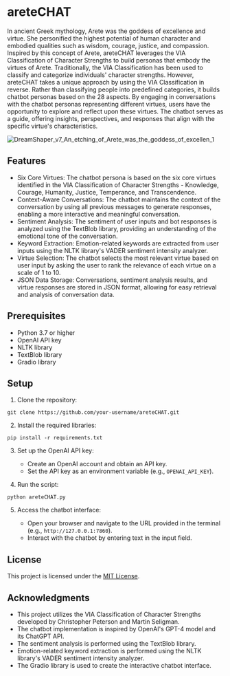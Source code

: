 # areteCHAT

In ancient Greek mythology, Arete was the goddess of excellence and virtue. She personified the highest potential of human character and embodied qualities such as wisdom, courage, justice, and compassion. Inspired by this concept of Arete, areteCHAT leverages the VIA Classification of Character Strengths to build personas that embody the virtues of Arete. Traditionally, the VIA Classification has been used to classify and categorize individuals' character strengths. However, areteCHAT takes a unique approach by using the VIA Classification in reverse. Rather than classifying people into predefined categories, it builds chatbot personas based on the 28 aspects.
By engaging in conversations with the chatbot personas representing different virtues, users have the opportunity to explore and reflect upon these virtues. The chatbot serves as a guide, offering insights, perspectives, and responses that align with the specific virtue's characteristics. 

![DreamShaper_v7_An_etching_of_Arete_was_the_goddess_of_excellen_1](https://github.com/EveryOneIsGross/areteCHAT/assets/23621140/3a7c32e9-41db-424b-bc57-aa6d32dab996)


## Features

- Six Core Virtues: The chatbot persona is based on the six core virtues identified in the VIA Classification of Character Strengths - Knowledge, Courage, Humanity, Justice, Temperance, and Transcendence.
- Context-Aware Conversations: The chatbot maintains the context of the conversation by using all previous messages to generate responses, enabling a more interactive and meaningful conversation.
- Sentiment Analysis: The sentiment of user inputs and bot responses is analyzed using the TextBlob library, providing an understanding of the emotional tone of the conversation.
- Keyword Extraction: Emotion-related keywords are extracted from user inputs using the NLTK library's VADER sentiment intensity analyzer.
- Virtue Selection: The chatbot selects the most relevant virtue based on user input by asking the user to rank the relevance of each virtue on a scale of 1 to 10.
- JSON Data Storage: Conversations, sentiment analysis results, and virtue responses are stored in JSON format, allowing for easy retrieval and analysis of conversation data.


## Prerequisites

- Python 3.7 or higher
- OpenAI API key
- NLTK library
- TextBlob library
- Gradio library

## Setup

1. Clone the repository:

```
git clone https://github.com/your-username/areteCHAT.git
```

2. Install the required libraries:

```
pip install -r requirements.txt
```

3. Set up the OpenAI API key:

   - Create an OpenAI account and obtain an API key.
   - Set the API key as an environment variable (e.g., `OPENAI_API_KEY`).

4. Run the script:

```
python areteCHAT.py
```

5. Access the chatbot interface:

   - Open your browser and navigate to the URL provided in the terminal (e.g., `http://127.0.0.1:7860`).
   - Interact with the chatbot by entering text in the input field.

## License

This project is licensed under the [MIT License](LICENSE).

## Acknowledgments

- This project utilizes the VIA Classification of Character Strengths developed by Christopher Peterson and Martin Seligman.
- The chatbot implementation is inspired by OpenAI's GPT-4 model and its ChatGPT API.
- The sentiment analysis is performed using the TextBlob library.
- Emotion-related keyword extraction is performed using the NLTK library's VADER sentiment intensity analyzer.
- The Gradio library is used to create the interactive chatbot interface.
